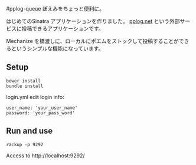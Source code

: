 #pplog-queue
ぽえみをちょっと便利に。

はじめてのSinatra アプリケーションを作りました。
[pplog.net](http://www.pplog.net/) という外部サービスに投稿できるアプリケーションです。

Mechanize を橋渡しに、ローカルにポエムをストックして投稿することができるというシンプルな機能になっています。

## Setup

```
bower install
bundle install
```

login.yml
edit login info:
```
user_name: 'your_user_name'
password: 'your_pass_word'
```



## Run and use

```
rackup -p 9292
```

Access to http://localhost:9292/
